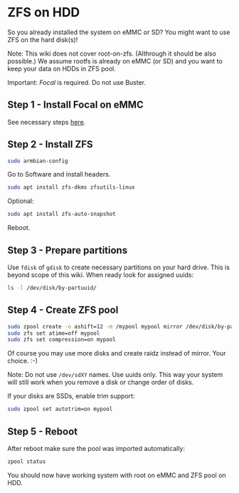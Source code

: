 # ZFS on HDD

So you already installed the system on eMMC or SD? You might want to use ZFS on the hard disk(s)!

Note: This wiki does not cover root-on-zfs. (Althrough it should be also possible.) We assume rootfs is already on eMMC (or SD) and you want to keep your data on HDDs in ZFS pool.

Important: *Focal* is required. Do not use Buster.

## **Step 1** - Install Focal on eMMC

See necessary steps [here](/helios64/install/transfer).

##  **Step 2** - Install ZFS

```bash
sudo armbian-config
```

Go to Software and install headers.

```bash
sudo apt install zfs-dkms zfsutils-linux
```

Optional:
```bash
sudo apt install zfs-auto-snapshot
```

Reboot.

##  **Step 3** - Prepare partitions

Use `fdisk` of `gdisk` to create necessary partitions on your hard drive. This is beyond scope of this wiki.
When ready look for assigned uuids:

```bash
ls -l /dev/disk/by-partuuid/
```

##  **Step 4** - Create ZFS pool

```bash
sudo zpool create -o ashift=12 -m /mypool mypool mirror /dev/disk/by-partuuid/abc123 /dev/disk/by-partuuid/xyz789
sudo zfs set atime=off mypool
sudo zfs set compression=on mypool
```

Of course you may use more disks and create raidz instead of mirror. Your choice. :-)

Note: Do not use `/dev/sdXY` names. Use uuids only. This way your system will still work when you remove a disk or change order of disks.

If your disks are SSDs, enable trim support:
```bash
sudo zpool set autotrim=on mypool
```

##  **Step 5** - Reboot

After reboot make sure the pool was imported automatically:
```bash
zpool status
```

You should now have working system with root on eMMC and ZFS pool on HDD.

